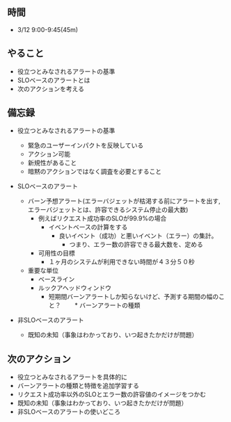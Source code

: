 ## 時間

- 3/12 9:00-9:45(45m)

## やること

- 役立つとみなされるアラートの基準
- SLOベースのアラートとは
- 次のアクションを考える

## 備忘録

* 役立つとみなされるアラートの基準
  * 緊急のユーザーインパクトを反映している
  * アクション可能
  * 新規性があること
  * 暗黙のアクションではなく調査を必要とすること

* SLOベースのアラート
  * バーン予想アラート(エラーバジェットが枯渇する前にアラートを出す, エラーバジェットとは、許容できるシステム停止の最大数)
    * 例えばリクエスト成功率のSLOが99.9%の場合
      * イベントベースの計算をする
        * 良いイベント（成功）と悪いイベント（エラー）の集計。
          * つまり、エラー数の許容できる最大数を、定める
    * 可用性の目標
      * １ヶ月のシステムが利用できない時間が４３分５０秒
  * 重要な単位
    * ベースライン
    * ルックアヘッドウィンドウ
      * 短期間バーンアラートしか知らないけど、予測する期間の幅のこと？
　　* バーンアラートの種類

* 非SLOベースのアラート
  * 既知の未知（事象はわかっており、いつ起きたかだけが問題）

## 次のアクション

* 役立つとみなされるアラートを具体的に
* バーンアラートの種類と特徴を追加学習する
* リクエスト成功率以外のSLOとエラー数の許容値のイメージをつかむ
* 既知の未知（事象はわかっており、いつ起きたかだけが問題）
* 非SLOベースのアラートの使いどころ


